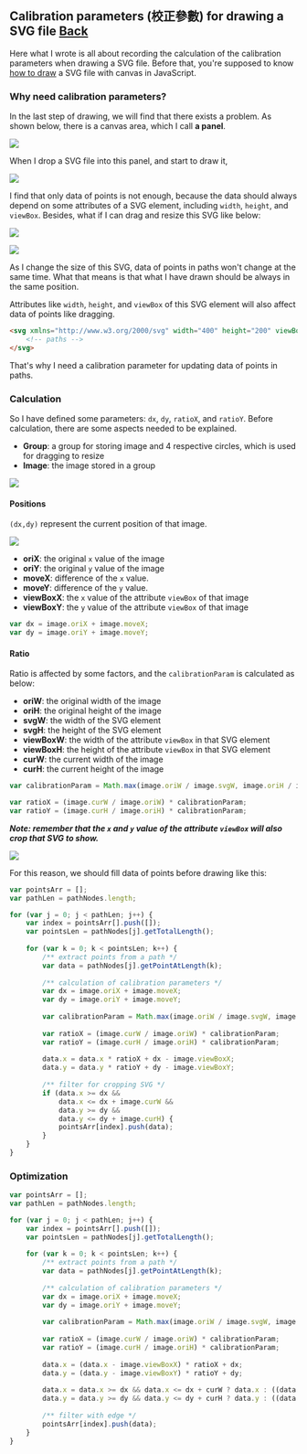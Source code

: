 ## Calibration parameters (校正參數) for drawing a SVG file [Back](./../SVG.md)

Here what I wrote is all about recording the calculation of the calibration parameters when drawing a SVG file. Before that, you're supposed to know [how to draw](./../../canvas/drawing_a_svg/drawing_a_svg.md) a SVG file with canvas in JavaScript.

### Why need calibration parameters?

In the last step of drawing, we will find that there exists a problem. As shown below, there is a canvas area, which I call **a panel**.

![](./panel.png)

When I drop a SVG file into this panel, and start to draw it,

![](./example.svg)

I find that only data of points is not enough, because the data should always depend on some attributes of a SVG element, including `width`, `height`, and `viewBox`. Besides, what if I can drag and resize this SVG like below:

![](./resize_svg1.png)

![](./resize_svg2.png)

As I change the size of this SVG, data of points in paths won't change at the same time. What that means is that what I have drawn should be always in the same position.

Attributes like `width`, `height`, and `viewBox` of this SVG element will also affect data of points like dragging.

```html
<svg xmlns="http://www.w3.org/2000/svg" width="400" height="200" viewBox="0 0 200 200">
    <!-- paths -->
</svg>
```

That's why I need a calibration parameter for updating data of points in paths.

### Calculation

So I have defined some parameters: `dx`, `dy`, `ratioX`, and `ratioY`. Before calculation, there are some aspects needed to be explained.

- **Group**: a group for storing image and 4 respective circles, which is used for dragging to resize
- **Image**: the image stored in a group

![](./1.png)


#### Positions

`(dx,dy)` represent the current position of that image.

![](./2.png)

- **oriX**: the original `x` value of the image
- **oriY**: the original `y` value of the image
- **moveX**: difference of the `x` value.
- **moveY**: difference of the `y` value.
- **viewBoxX**: the `x` value of the attribute `viewBox` of that image
- **viewBoxY**: the `y` value of the attribute `viewBox` of that image

```js
var dx = image.oriX + image.moveX;
var dy = image.oriY + image.moveY;
```

#### Ratio

Ratio is affected by some factors, and the `calibrationParam` is calculated as below:

- **oriW**: the original width of the image
- **oriH**: the original height of the image
- **svgW**: the width of the SVG element
- **svgH**: the height of the SVG element
- **viewBoxW**: the width of the attribute `viewBox` in that SVG element
- **viewBoxH**: the height of the attribute `viewBox` in that SVG element
- **curW**: the current width of the image
- **curH**: the current height of the image

```js
var calibrationParam = Math.max(image.oriW / image.svgW, image.oriH / image.svgH) * Math.min(image.svgW / image.viewBoxW, image.svgH / image.viewBoxH);

var ratioX = (image.curW / image.oriW) * calibrationParam;
var ratioY = (image.curH / image.oriH) * calibrationParam;
```

***Note: remember that the `x` and `y` value of the attribute `viewBox` will also crop that SVG to show.***

![](./3.png)

For this reason, we should fill data of points before drawing like this:

```js
var pointsArr = [];
var pathLen = pathNodes.length;

for (var j = 0; j < pathLen; j++) {
    var index = pointsArr[].push([]);
    var pointsLen = pathNodes[j].getTotalLength();
    
    for (var k = 0; k < pointsLen; k++) {
        /** extract points from a path */
        var data = pathNodes[j].getPointAtLength(k);
    
        /** calculation of calibration parameters */
        var dx = image.oriX + image.moveX;
        var dy = image.oriY + image.moveY;
        
        var calibrationParam = Math.max(image.oriW / image.svgW, image.oriH / image.svgH) * Math.min(image.svgW / image.viewBoxW, image.svgH / image.viewBoxH);
        
        var ratioX = (image.curW / image.oriW) * calibrationParam;
        var ratioY = (image.curH / image.oriH) * calibrationParam;
    
        data.x = data.x * ratioX + dx - image.viewBoxX;
		data.y = data.y * ratioY + dy - image.viewBoxY;
        
        /** filter for cropping SVG */
        if (data.x >= dx &&
            data.x <= dx + image.curW &&
            data.y >= dy &&
            data.y <= dy + image.curH) {
            pointsArr[index].push(data);
        }
    }
}
```

### Optimization

```js
var pointsArr = [];
var pathLen = pathNodes.length;

for (var j = 0; j < pathLen; j++) {
    var index = pointsArr[].push([]);
    var pointsLen = pathNodes[j].getTotalLength();
    
    for (var k = 0; k < pointsLen; k++) {
        /** extract points from a path */
        var data = pathNodes[j].getPointAtLength(k);
    
        /** calculation of calibration parameters */
        var dx = image.oriX + image.moveX;
        var dy = image.oriY + image.moveY;
        
        var calibrationParam = Math.max(image.oriW / image.svgW, image.oriH / image.svgH) * Math.min(image.svgW / image.viewBoxW, image.svgH / image.viewBoxH);
        
        var ratioX = (image.curW / image.oriW) * calibrationParam;
        var ratioY = (image.curH / image.oriH) * calibrationParam;
    
        data.x = (data.x - image.viewBoxX) * ratioX + dx;
		data.y = (data.y - image.viewBoxY) * ratioY + dy;
        
        data.x = data.x >= dx && data.x <= dx + curW ? data.x : ((data.x < dx) ? dx : dx + curW);
		data.y = data.y >= dy && data.y <= dy + curH ? data.y : ((data.y < dy) ? dy : dy + curH);
        
        /** filter with edge */
        pointsArr[index].push(data);
    }
}
```

